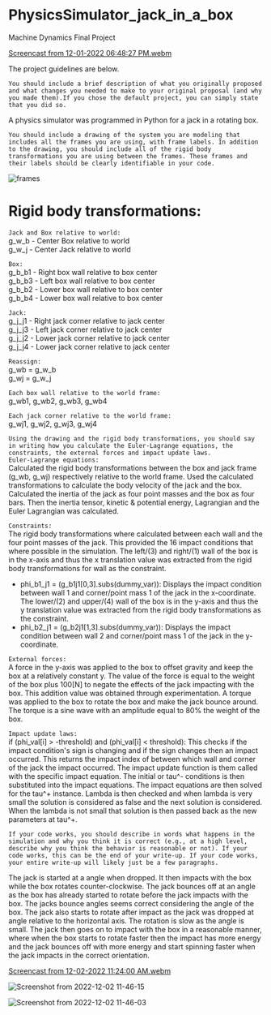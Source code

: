 # PhysicsSimulator_jack_in_a_box
Machine Dynamics Final Project

[Screencast from 12-01-2022 06:48:27 PM.webm](https://user-images.githubusercontent.com/60977336/205214226-b14207b7-afa2-44e5-856c-bc6335cf23ab.webm)

The project guidelines are below.

`You should include a brief description of what you originally proposed and what changes you needed to make to your original proposal (and why you made them).If you chose the default project, you can simply state that you did so.`

A physics simulator was programmed in Python for a jack in a rotating box.

`You should include a drawing of the system you are modeling that includes all the frames you are using, with frame labels. In addition to the drawing, you should include all of the rigid body transformations you are using between the frames. These frames and their labels should be clearly identifiable in your code.`

![frames](https://user-images.githubusercontent.com/60977336/205214428-5d44d9da-ca58-4e47-ba6a-1420a1509ee1.jpg)

# Rigid body transformations: <br />
`Jack and Box relative to world:` <br />
g_w_b - Center Box relative to world <br />
g_w_j - Center Jack relative to world <br />

`Box:` <br />
g_b_b1 - Right box wall relative to box center <br />
g_b_b3 - Left box wall relative to box center <br />
g_b_b2 - Lower box wall relative to box center <br />
g_b_b4 - Lower box wall relative to box center <br />

`Jack:` <br />
g_j_j1 - Right jack corner relative to jack center <br />
g_j_j3 - Left jack corner relative to jack center <br />
g_j_j2 - Lower jack corner relative to jack center <br />
g_j_j4 - Lower jack corner relative to jack center <br />

`Reassign:` <br />
g_wb = g_w_b <br />
g_wj = g_w_j <br />

`Each box wall relative to the world frame:` <br />
g_wb1, g_wb2, g_wb3, g_wb4 <br />

`Each jack corner relative to the world frame:` <br />
g_wj1, g_wj2, g_wj3, g_wj4 <br />


`Using the drawing and the rigid body transformations, you should say in writing how you calculate the Euler-Lagrange equations, the constraints, the external forces and impact update laws.`
<br />
`Euler-Lagrange equations:` <br />
Calculated the rigid body transformations between the box and jack frame (g_wb, g_wj) respectively relative to the world frame.
Used the calculated transformations to calculate the body velocity of the jack and the box.
Calculated the inertia of the jack as four point masses and the box as four bars.
Then the inertia tensor, kinetic & potential energy, Lagrangian and the Euler Lagrangian was calculated. <br />

`Constraints:` <br />
The rigid body transformations where calculated between each wall and the four point masses of the jack.
This provided the 16 impact conditions that where possible in the simulation. The left/(3) and right/(1) wall of
the box is in the x-axis and thus the x translation value was extracted from the rigid body transformations
for wall as the constraint. <br />
- phi_b1_j1 = (g_b1j1[0,3].subs(dummy_var)): Displays the impact condition between wall 1 and corner/point
mass 1 of the jack in the x-coordinate. The lower/(2) and upper/(4) wall of the box is in the y-axis and thus the y 
translation value was extracted from the rigid body transformations as the constraint.
- phi_b2_j1 = (g_b2j1[1,3].subs(dummy_var)): Displays the impact condition between wall 2 and corner/point
mass 1 of the jack in the y-coordinate. <br />

`External forces:` <br />
A force in the y-axis was applied to the box to offset gravity and keep the box at a relatively constant y.
The value of the force is equal to the weight of the box plus 100[N] to negate the effects of the jack 
impacting with the box. This addition value was obtained through experimentation.
A torque was applied to the box to rotate the box and make the jack bounce around. The torque is a sine wave
with an amplitude equal to 80% the weight of the box. <br />

`Impact update laws:` <br />
if (phi_val[i] > -threshold) and (phi_val[i] < threshold): This checks if the impact condition's sign is changing
and if the sign changes then an impact occurred. This returns the impact index of between which wall and corner of
the jack the impact occurred. The impact update function is them called with the specific impact equation. The
initial or tau^- conditions is then substituted into the impact equations. The impact equations are then solved for
the tau^+ instance. Lambda is then checked and when lambda is very small the solution is considered as false and the
next solution is considered. When the lambda is not small that solution is then passed back as the new parameters at
tau^+. <br />

`If your code works, you should describe in words what happens in the simulation and why you think it is correct (e.g., at a high level, describe why you think the behavior is reasonable or not). If your code works, this can be the end of your write-up. If your code works, your entire write-up will likely just be a few paragraphs.` <br />

The jack is started at a angle when dropped. It then impacts with the box while the box rotates counter-clockwise.
The jack bounces off at an angle as the box has already started to rotate before the jack impacts with the box.
The jacks bounce angles seems correct considering the angle of the box. The jack also starts to rotate after impact
as the jack was dropped at angle relative to the horizontal axis. The rotation is slow as the angle is small. The 
jack then goes on to impact with the box in a reasonable manner, where when the box starts to rotate faster then the
impact has more energy and the jack bounces off with more energy and start spinning faster when the jack impacts in the
correct orientation. <br />

[Screencast from 12-02-2022 11:24:00 AM.webm](https://user-images.githubusercontent.com/60977336/206024053-407633ef-9d48-4a3c-9614-83a213135da8.webm)


![Screenshot from 2022-12-02 11-46-15](https://user-images.githubusercontent.com/60977336/206024254-188a8f56-068d-4f88-ac35-bd1887c46436.png)

![Screenshot from 2022-12-02 11-46-03](https://user-images.githubusercontent.com/60977336/206024411-79657b40-7e94-48de-b279-ae0100651859.png)


